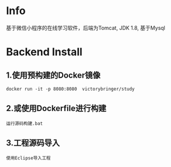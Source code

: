 ﻿# Info
基于微信小程序的在线学习软件，后端为Tomcat, JDK 1.8, 基于Mysql <br>
# Backend Install 
## 1.使用预构建的Docker镜像<br>
 `docker run -it -p 8080:8080  victorybringer/study`<br>
## 2.或使用Dockerfile进行构建<br>
 `运行源码构建.bat`<br>
## 3.工程源码导入<br>
 `使用Eclipse导入工程 `<br>








